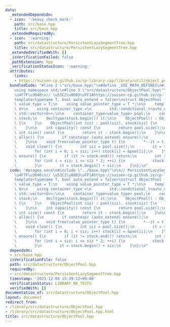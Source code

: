 ```yaml
---
data:
  _extendedDependsOn:
  - icon: ':heavy_check_mark:'
    path: src/base.hpp
    title: src/base.hpp
  _extendedRequiredBy:
  - icon: ':warning:'
    path: src/datastructure/PersistentLazySegmentTree.hpp
    title: src/datastructure/PersistentLazySegmentTree.hpp
  _extendedVerifiedWith: []
  _isVerificationFailed: false
  _pathExtension: hpp
  _verificationStatusIcon: ':warning:'
  attributes:
    links:
    - https://suisen-cp.github.io/cp-library-cpp/library/util/object_pool.hpp
  bundledCode: "#line 2 \"src/base.hpp\"\n#define _USE_MATH_DEFINES\n#include <bits/stdc++.h>\n\
    using namespace std;\n#line 3 \"src/datastructure/ObjectPool.hpp\"\n\n// PersistentLazySegmentTree\u306B\
    \u4F7F\u3046\n// \u53C2\u8003\uFF1Ahttps://suisen-cp.github.io/cp-library-cpp/library/util/object_pool.hpp\n\
    template<typename T, bool auto_extend = false>\nstruct ObjectPool {\n    using\
    \ value_type = T;\n    using value_pointer_type = T *;\n\n    template<typename\
    \ U>\n    using container_type =\n        std::conditional_t<auto_extend, std::deque<U>,\
    \ std::vector<U>>;\n\n    container_type<value_type> pool;\n    container_type<value_pointer_type>\
    \ stock;\n    decltype(stock.begin()) it;\n\n    ObjectPool() : ObjectPool(0)\
    \ {\n    }\n    ObjectPool(int siz) : pool(siz), stock(siz) {\n        clear();\n\
    \    }\n\n    int capacity() const {\n        return pool.size();\n    }\n   \
    \ int size() const {\n        return it - stock.begin();\n    }\n\n    value_pointer_type\
    \ alloc() {\n        if constexpr (auto_extend) ensure();\n        return *it++;\n\
    \    }\n\n    void free(value_pointer_type t) {\n        *--it = t;\n    }\n\n\
    \    void clear() {\n        int siz = pool.size();\n        it = stock.begin();\n\
    \        for (int i = 0; i < siz; i++) stock[i] = &pool[i];\n    }\n\n    void\
    \ ensure() {\n        if (it != stock.end()) return;\n        int siz = stock.size();\n\
    \        for (int i = siz; i <= siz * 2; ++i) {\n            stock.push_back(&pool.emplace_back());\n\
    \        }\n        it = stock.begin() + siz;\n    }\n};\n"
  code: "#pragma once\n#include \"../base.hpp\"\n\n// PersistentLazySegmentTree\u306B\
    \u4F7F\u3046\n// \u53C2\u8003\uFF1Ahttps://suisen-cp.github.io/cp-library-cpp/library/util/object_pool.hpp\n\
    template<typename T, bool auto_extend = false>\nstruct ObjectPool {\n    using\
    \ value_type = T;\n    using value_pointer_type = T *;\n\n    template<typename\
    \ U>\n    using container_type =\n        std::conditional_t<auto_extend, std::deque<U>,\
    \ std::vector<U>>;\n\n    container_type<value_type> pool;\n    container_type<value_pointer_type>\
    \ stock;\n    decltype(stock.begin()) it;\n\n    ObjectPool() : ObjectPool(0)\
    \ {\n    }\n    ObjectPool(int siz) : pool(siz), stock(siz) {\n        clear();\n\
    \    }\n\n    int capacity() const {\n        return pool.size();\n    }\n   \
    \ int size() const {\n        return it - stock.begin();\n    }\n\n    value_pointer_type\
    \ alloc() {\n        if constexpr (auto_extend) ensure();\n        return *it++;\n\
    \    }\n\n    void free(value_pointer_type t) {\n        *--it = t;\n    }\n\n\
    \    void clear() {\n        int siz = pool.size();\n        it = stock.begin();\n\
    \        for (int i = 0; i < siz; i++) stock[i] = &pool[i];\n    }\n\n    void\
    \ ensure() {\n        if (it != stock.end()) return;\n        int siz = stock.size();\n\
    \        for (int i = siz; i <= siz * 2; ++i) {\n            stock.push_back(&pool.emplace_back());\n\
    \        }\n        it = stock.begin() + siz;\n    }\n};\n"
  dependsOn:
  - src/base.hpp
  isVerificationFile: false
  path: src/datastructure/ObjectPool.hpp
  requiredBy:
  - src/datastructure/PersistentLazySegmentTree.hpp
  timestamp: '2023-12-04 15:39:12+09:00'
  verificationStatus: LIBRARY_NO_TESTS
  verifiedWith: []
documentation_of: src/datastructure/ObjectPool.hpp
layout: document
redirect_from:
- /library/src/datastructure/ObjectPool.hpp
- /library/src/datastructure/ObjectPool.hpp.html
title: src/datastructure/ObjectPool.hpp
---
```

